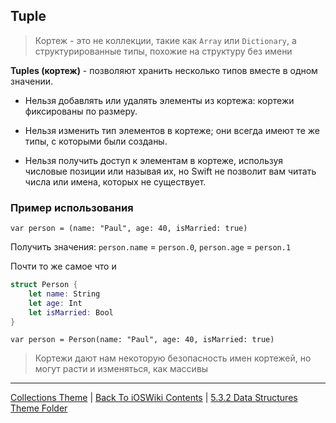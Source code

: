 ## Tuple

> Кортеж - это не коллекции, такие как `Array` или `Dictionary`, а структурированные типы, похожие на структуру без имени

**Tuples (кортеж)** - позволяют хранить несколько типов вместе в одном значении.

* Нельзя добавлять или удалять элементы из кортежа: кортежи фиксированы по размеру.
    
* Нельзя изменить тип элементов в кортеже; они всегда имеют те же типы, с которыми были созданы.

* Нельзя получить доступ к элементам в кортеже, используя числовые позиции или называя их, но Swift не позволит вам читать числа или имена, которых не существует.

### Пример использования

`var person = (name: "Paul", age: 40, isMarried: true)`

Получить значения: `person.name` = `person.0`, `person.age` = `person.1`

Почти то же самое что и

```swift
struct Person {
    let name: String
    let age: Int
    let isMarried: Bool
}
```

`var person = Person(name: "Paul", age: 40, isMarried: true)`


>  Кортежи дают нам некоторую безопасность имен кортежей, но могут расти и изменяться, как массивы

---

[Collections Theme](./Collections.md) | [Back To iOSWiki Contents](https://github.com/eldaroid/iOSWiki) | [5.3.2 Data Structures Theme Folder](/5%20Swift/5.3%20DataRepresentations/5.3.2%20DataStructures/)